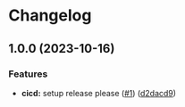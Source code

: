 # Changelog

## 1.0.0 (2023-10-16)


### Features

* **cicd:** setup release please ([#1](https://github.com/ptrLx/oneshot-web/issues/1)) ([d2dacd9](https://github.com/ptrLx/oneshot-web/commit/d2dacd993a338ccd14d6aa2150ea4b8af98f07f3))
